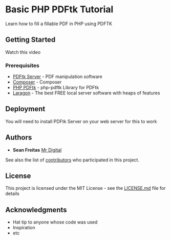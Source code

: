 # Basic PHP PDFtk Tutorial

Learn how to fill a fillable PDF in PHP using PDFTK

## Getting Started

Watch this video




### Prerequisites

* [PDFtk Server](https://www.pdflabs.com/tools/pdftk-server/) - PDF manipulation software
* [Composer](https://getcomposer.org) - Composer
* [PHP PDFtk](https://github.com/mikehaertl/php-pdftk) - php-pdftk Library for PDFtk
* [Laragon](https://laragon.org/) - The best FREE local server software with heaps of features

## Deployment

You will need to install PDFtk Server on your web server for this to work

## Authors

* **Sean Freitas** [Mr Digital](https://www.youtube.com/channel/UCrGZCgKfpPANtEG0bHESUOA)

See also the list of [contributors](https://github.com/your/project/contributors) who participated in this project.

## License

This project is licensed under the MIT License - see the [LICENSE.md](LICENSE.md) file for details

## Acknowledgments

* Hat tip to anyone whose code was used
* Inspiration
* etc

